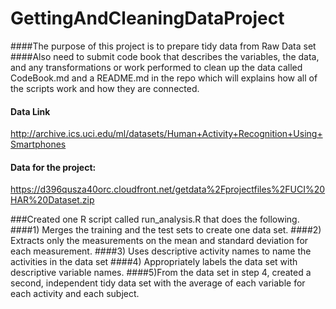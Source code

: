 # GettingAndCleaningDataProject
####The purpose of this project is to prepare tidy data from Raw Data set
####Also need to submit code book that describes the variables, the data, and any transformations or work performed to clean up the data called CodeBook.md and a README.md in the repo which will explains how all of the scripts work and how they are connected.  

#### Data Link 
http://archive.ics.uci.edu/ml/datasets/Human+Activity+Recognition+Using+Smartphones 

#### Data for the project: 

https://d396qusza40orc.cloudfront.net/getdata%2Fprojectfiles%2FUCI%20HAR%20Dataset.zip 


###Created one R script called run_analysis.R that does the following. 
####1) Merges the training and the test sets to create one data set.
####2) Extracts only the measurements on the mean and standard deviation for each measurement. 
####3) Uses descriptive activity names to name the activities in the data set
####4) Appropriately labels the data set with descriptive variable names. 
####5)From the data set in step 4, created a second, independent tidy data set with the average of each variable for each activity and each subject.
